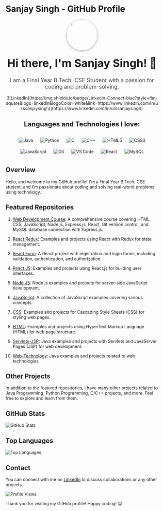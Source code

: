 # Sanjay Singh - GitHub Profile

<div align="center">
  <img src="https://media.giphy.com/media/M9gbBd9nbDrOTu1Mqx/giphy.gif" width="100" style="border-radius: 50%; box-shadow: 0px 2px 10px rgba(0, 0, 0, 0.3);"/>
</div>

<h1 align="center" style="font-size: 36px; margin-top: 20px;">Hi there, I'm Sanjay Singh! 👋</h1>

<p align="center" style="font-size: 18px; color: #444;">I am a Final Year B.Tech. CSE Student with a passion for coding and problem-solving.</p>

<div align="center">
  [![LinkedIn](https://img.shields.io/badge/LinkedIn-Connect-blue?style=flat-square&logo=linkedin&logoColor=white&link=https://www.linkedin.com/in/urssanjaysingh)](https://www.linkedin.com/in/urssanjaysingh)
</div>

<h3 align="center" style="font-size: 22px; margin-top: 30px;">Languages and Technologies I love:</h3>

<div align="center" style="margin-top: 20px;">
  <span style="display: inline-block; margin: 10px;">
    <img src="https://img.shields.io/badge/Java-007396?style=flat-square&logo=java&logoColor=white" alt="Java"/>
  </span>
  <span style="display: inline-block; margin: 10px;">
    <img src="https://img.shields.io/badge/Python-3776AB?style=flat-square&logo=python&logoColor=white" alt="Python"/>
  </span>
  <span style="display: inline-block; margin: 10px;">
    <img src="https://img.shields.io/badge/C-00599C?style=flat-square&logo=c&logoColor=white" alt="C"/>
  </span>
  <span style="display: inline-block; margin: 10px;">
    <img src="https://img.shields.io/badge/C++-00599C?style=flat-square&logo=c%2B%2B&logoColor=white" alt="C++"/>
  </span>
  <span style="display: inline-block; margin: 10px;">
    <img src="https://img.shields.io/badge/HTML5-E34F26?style=flat-square&logo=html5&logoColor=white" alt="HTML5"/>
  </span>
  <span style="display: inline-block; margin: 10px;">
    <img src="https://img.shields.io/badge/CSS3-1572B6?style=flat-square&logo=css3&logoColor=white" alt="CSS3"/>
  </span>
  <span style="display: inline-block; margin: 10px;">
    <img src="https://img.shields.io/badge/JavaScript-F7DF1E?style=flat-square&logo=javascript&logoColor=white" alt="JavaScript"/>
  </span>
  <span style="display: inline-block; margin: 10px;">
    <img src="https://img.shields.io/badge/Git-F05032?style=flat-square&logo=git&logoColor=white" alt="Git"/>
  </span>
  <span style="display: inline-block; margin: 10px;">
    <img src="https://img.shields.io/badge/VS_Code-007ACC?style=flat-square&logo=visual-studio-code&logoColor=white" alt="VS Code"/>
  </span>
  <span style="display: inline-block; margin: 10px;">
    <img src="https://img.shields.io/badge/React-61DAFB?style=flat-square&logo=react&logoColor=white" alt="React"/>
  </span>
  <span style="display: inline-block; margin: 10px;">
    <img src="https://img.shields.io/badge/MySQL-4479A1?style=flat-square&logo=mysql&logoColor=white" alt="MySQL"/>
  </span>
</div>

## Overview

Hello, and welcome to my GitHub profile! I'm a Final Year B.Tech. CSE student, and I'm passionate about coding and solving real-world problems using technology.

## Featured Repositories

1. [Web Development Course](https://github.com/urssanjaysingh/Web-Development-Course): A comprehensive course covering HTML, CSS, JavaScript, Node.js, Express.js, React, Git version control, and MySQL database connection with Express.js.

2. [React Redux](https://github.com/urssanjaysingh/React-Redux): Examples and projects using React with Redux for state management.

3. [React Form](https://github.com/urssanjaysingh/React-Form): A React project with registration and login forms, including validation, authentication, and authorization.

4. [React JS](https://github.com/urssanjaysingh/React-JS): Examples and projects using React.js for building user interfaces.

5. [Node JS](https://github.com/urssanjaysingh/Node-JS): Node.js examples and projects for server-side JavaScript development.

6. [JavaScript](https://github.com/urssanjaysingh/JavaScript): A collection of JavaScript examples covering various concepts.

7. [CSS](https://github.com/urssanjaysingh/CSS): Examples and projects for Cascading Style Sheets (CSS) for styling web pages.

8. [HTML](https://github.com/urssanjaysingh/HTML): Examples and projects using HyperText Markup Language (HTML) for web page structure.

9. [Servlets-JSP](https://github.com/urssanjaysingh/Servlets-JSP): Java examples and projects with Servlets and JavaServer Pages (JSP) for web development.

10. [Web-Technology](https://github.com/urssanjaysingh/Web-Technology): Java examples and projects related to web technologies.

## Other Projects

In addition to the featured repositories, I have many other projects related to Java Programming, Python Programming, C/C++ projects, and more. Feel free to explore and learn from them.

## GitHub Stats

![GitHub Stats](https://github-readme-stats.vercel.app/api?username=urssanjaysingh&show_icons=true&count_private=true&hide=prs,issues&theme=light)

## Top Languages

![Top Languages](https://github-readme-stats.vercel.app/api/top-langs/?username=urssanjaysingh&layout=compact&theme=light)

## Contact

You can connect with me on [LinkedIn](https://www.linkedin.com/in/urssanjaysingh) to discuss collaborations or any other projects.

![Profile Views](https://komarev.com/ghpvc/?username=urssanjaysingh&color=blueviolet)

Thank you for visiting my GitHub profile! Happy coding! 😊

